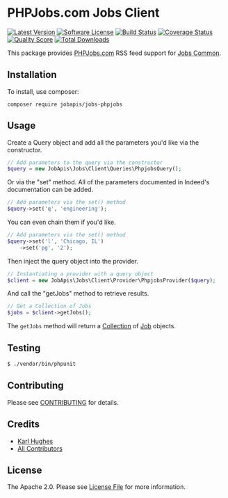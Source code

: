 # PHPJobs.com Jobs Client

[![Latest Version](https://img.shields.io/github/release/jobapis/jobs-phpjobs.svg?style=flat-square)](https://github.com/jobapis/jobs-phpjobs/releases)
[![Software License](https://img.shields.io/badge/license-APACHE%202.0-brightgreen.svg?style=flat-square)](LICENSE.md)
[![Build Status](https://img.shields.io/travis/jobapis/jobs-phpjobs/master.svg?style=flat-square&1)](https://travis-ci.org/jobapis/jobs-phpjobs)
[![Coverage Status](https://img.shields.io/scrutinizer/coverage/g/jobapis/jobs-phpjobs.svg?style=flat-square)](https://scrutinizer-ci.com/g/jobapis/jobs-phpjobs/code-structure)
[![Quality Score](https://img.shields.io/scrutinizer/g/jobapis/jobs-phpjobs.svg?style=flat-square)](https://scrutinizer-ci.com/g/jobapis/jobs-phpjobs)
[![Total Downloads](https://img.shields.io/packagist/dt/jobapis/jobs-phpjobs.svg?style=flat-square)](https://packagist.org/packages/jobapis/jobs-phpjobs)

This package provides [PHPJobs.com](http://www.phpjobs.com/) RSS feed support for [Jobs Common](https://github.com/jobapis/jobs-common).

## Installation

To install, use composer:

```
composer require jobapis/jobs-phpjobs
```

## Usage
Create a Query object and add all the parameters you'd like via the constructor.
 
```php
// Add parameters to the query via the constructor
$query = new JobApis\Jobs\Client\Queries\PhpjobsQuery();
```

Or via the "set" method. All of the parameters documented in Indeed's documentation can be added.

```php
// Add parameters via the set() method
$query->set('q', 'engineering');
```

You can even chain them if you'd like.

```php
// Add parameters via the set() method
$query->set('l', 'Chicago, IL')
    ->set('pg', '2');
```
 
Then inject the query object into the provider.

```php
// Instantiating a provider with a query object
$client = new JobApis\Jobs\Client\Provider\PhpjobsProvider($query);
```

And call the "getJobs" method to retrieve results.

```php
// Get a Collection of Jobs
$jobs = $client->getJobs();
```

The `getJobs` method will return a [Collection](https://github.com/jobapis/jobs-common/blob/master/src/Collection.php) of [Job](https://github.com/jobapis/jobs-common/blob/master/src/Job.php) objects.

## Testing

``` bash
$ ./vendor/bin/phpunit
```

## Contributing

Please see [CONTRIBUTING](https://github.com/jobapis/jobs-phpjobs/blob/master/CONTRIBUTING.md) for details.


## Credits

- [Karl Hughes](https://github.com/karllhughes)
- [All Contributors](https://github.com/jobapis/jobs-phpjobs/contributors)


## License

The Apache 2.0. Please see [License File](https://github.com/jobapis/jobs-phpjobs/blob/master/LICENSE) for more information.
